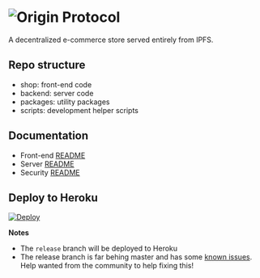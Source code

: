 # ![Origin Protocol](origin-header.png)

A decentralized e-commerce store served entirely from IPFS.

## Repo structure

- shop: front-end code
- backend: server code
- packages: utility packages
- scripts: development helper scripts

## Documentation

- Front-end [README](./shop/README.md)
- Server [README](./backend/README.md)
- Security [README](./SECURITY.md)

## Deploy to Heroku

[![Deploy](https://www.herokucdn.com/deploy/button.svg)](https://heroku.com/deploy?template=https://github.com/OriginProtocol/dshop/tree/release)

**Notes**
 - The `release` branch will be deployed to Heroku
 - The release branch is far behing master and has some [known issues](https://github.com/OriginProtocol/dshop/issues/987). Help wanted from the community to help fixing this!
